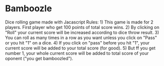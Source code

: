 # Bamboozle
Dice rolling game made with Jacascript
Rules: 1) This game is made for 2 players. First player who get 100 points of total score wins.
       2) By clicking on "Roll" your current score will be increased according to dice throw result.
       3) You can roll as many times in a row as you want unless you click on "Pass" or you hit "1" on a dice.
       4) If you click on "pass" before you hit "1", your current score will be added to your total score (for good).
       5) But ff you get number 1, your whole current score will be added to total score of your oponent ("you get bamboozled").
